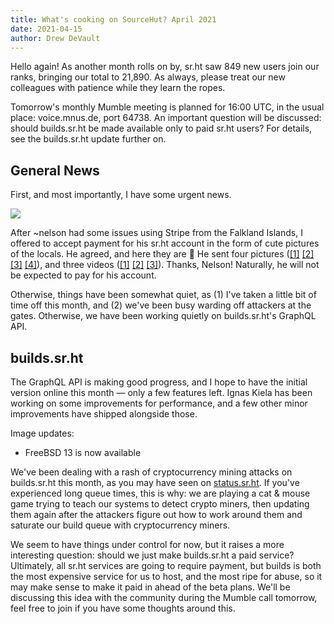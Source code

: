 ```yaml
---
title: What's cooking on SourceHut? April 2021
date: 2021-04-15
author: Drew DeVault
---
```


Hello again! As another month rolls on by, sr.ht saw 849 new users join our
ranks, bringing our total to 21,890. As always, please treat our new colleagues
with patience while they learn the ropes.

Tomorrow's monthly Mumble meeting is planned for 16:00 UTC, in the usual place:
voice.mnus.de, port 64738. An important question will be discussed: should
builds.sr.ht be made available only to paid sr.ht users? For details, see the
builds.sr.ht update further on.

## General News

First, and most importantly, I have some urgent news.

![](https://l.sr.ht/Xcj3.jpg)

After ~nelson had some issues using Stripe from the Falkland Islands, I offered
to accept payment for his sr.ht account in the form of cute pictures of the
locals. He agreed, and here they are 🐧 He sent four pictures
([[1]](https://l.sr.ht/pCOs.jpeg) [[2]](https://l.sr.ht/Q9c-.jpeg)
[[3]](https://l.sr.ht/ajCP.jpeg) [[4]](https://l.sr.ht/yUYU.jpeg)), and three
videos ([[1]](https://spacepub.space/videos/watch/ffcafcf2-a3e3-4996-b369-1bfdbbe640d5)
[[2]](https://spacepub.space/videos/watch/01bfa6e5-bf6a-4165-9c87-7a707dd9bc95)
[[3]](https://spacepub.space/videos/watch/f86f96be-2324-4381-96ee-47fd87c771e3)).
Thanks, Nelson! Naturally, he will not be expected to pay for his account.

Otherwise, things have been somewhat quiet, as (1) I've taken a little bit of time
off this month, and (2) we've been busy warding off attackers at the gates.
Otherwise, we have been working quietly on builds.sr.ht's GraphQL API.

## builds.sr.ht

The GraphQL API is making good progress, and I hope to have the initial version
online this month &mdash; only a few features left. Ignas Kiela has been working
on some improvements for performance, and a few other minor improvements have
shipped alongside those.

Image updates:

- FreeBSD 13 is now available

We've been dealing with a rash of cryptocurrency mining attacks on builds.sr.ht
this month, as you may have seen on [status.sr.ht](https://status.sr.ht). If
you've experienced long queue times, this is why: we are playing a cat & mouse
game trying to teach our systems to detect crypto miners, then updating them
again after the attackers figure out how to work around them and saturate our
build queue with cryptocurrency miners.

We seem to have things under control for now, but it raises a more interesting
question: should we just make builds.sr.ht a paid service? Ultimately, all sr.ht
services are going to require payment, but builds is both the most expensive
service for us to host, and the most ripe for abuse, so it may make sense to
make it paid in ahead of the beta plans. We'll be discussing this idea with the
community during the Mumble call tomorrow, feel free to join if you have some
thoughts around this.
